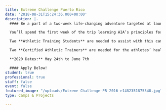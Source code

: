 ```yaml
---
title: Extreme Challenge Puerto Rico
date: '2018-08-31T15:24:36.000+00:00'
description: |-
  #### Be a part of a two-week life-changing adventure targeted at launching movements of evangelism and discipleship on the universities in Puerto Rico and the United States.

  You’ll spend the first week of the trip learning AIA’s principles for athletic competition, focused on combining your sport and faith. During week two, you’ll explore the beauty of the island while serving on university campuses and throughout the community.

  Two **Athletic Training Students** are needed to assist with this camp.

  Two **Certified Athletic Trainers** are needed for the athletes’ healthcare needs (minimum one week commitment).

  **2020 Dates:** May 24th to June 7th

  #### Apply Below!
student: true
professional: true
staff: false
event: false
featured_image: "/uploads/Extreme-Challenge-PR-2016-e1482351875548.jpg"
type: Camps & Projects

---
```

